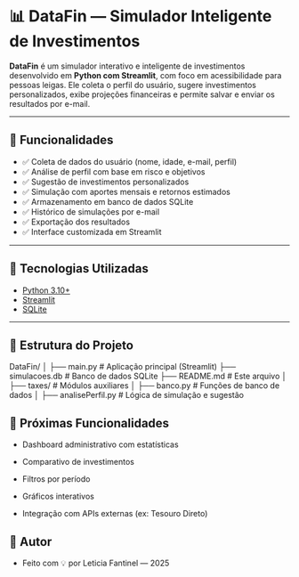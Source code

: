 # 📊 DataFin — Simulador Inteligente de Investimentos

**DataFin** é um simulador interativo e inteligente de investimentos desenvolvido em **Python com Streamlit**, com foco em acessibilidade para pessoas leigas. Ele coleta o perfil do usuário, sugere investimentos personalizados, exibe projeções financeiras e permite salvar e enviar os resultados por e-mail.

---

## 🚀 Funcionalidades

- ✅ Coleta de dados do usuário (nome, idade, e-mail, perfil)
- ✅ Análise de perfil com base em risco e objetivos
- ✅ Sugestão de investimentos personalizados
- ✅ Simulação com aportes mensais e retornos estimados
- ✅ Armazenamento em banco de dados SQLite
- ✅ Histórico de simulações por e-mail
- ✅ Exportação dos resultados
- ✅ Interface customizada em Streamlit

---

## 🧠 Tecnologias Utilizadas

- [Python 3.10+](https://www.python.org)
- [Streamlit](https://streamlit.io)
- [SQLite](https://www.sqlite.org/index.html)

---

## 📁 Estrutura do Projeto

DataFin/
│
├── main.py # Aplicação principal (Streamlit)
├── simulacoes.db # Banco de dados SQLite
├── README.md # Este arquivo
│
├── taxes/ # Módulos auxiliares
│ ├── banco.py # Funções de banco de dados
│ ├── analisePerfil.py # Lógica de simulação e sugestão

## 📌 Próximas Funcionalidades
- Dashboard administrativo com estatísticas

- Comparativo de investimentos

- Filtros por período

- Gráficos interativos

- Integração com APIs externas (ex: Tesouro Direto)

## 🧠 Autor
- Feito com 💡 por Leticia Fantinel — 2025
